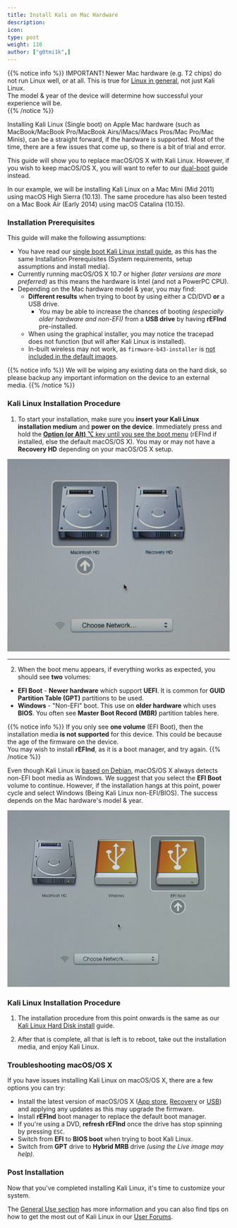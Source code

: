 ```yaml
---
title: Install Kali on Mac Hardware
description:
icon:
type: post
weight: 110
author: ["g0tmi1k",]
---
```


{{% notice info %}}
IMPORTANT! Newer Mac hardware (e.g. T2 chips) do not run Linux well, or at all. This is true for [Linux in general](https://github.com/Dunedan/mbp-2016-linux/), not just Kali Linux.<br />
The model & year of the device will determine how successful your experience will be.<br />
{{% /notice %}}

Installing Kali Linux (Single boot) on Apple Mac hardware (such as MacBook/MacBook Pro/MacBook Airs/iMacs/iMacs Pros/Mac Pro/Mac Minis), can be a straight forward, if the hardware is supported. Most of the time, there are a few issues that come up, so there is a bit of trial and error.

This guide will show you to replace macOS/OS X with Kali Linux. However, if you wish to keep macOS/OS X, you will want to refer to our [dual-boot](/docs/installation/dual-boot-kali-with-mac/) guide instead.

In our example, we will be installing Kali Linux on a Mac Mini (Mid 2011) using macOS High Sierra (10.13). The same procedure has also been tested on a Mac Book Air (Early 2014) using macOS Catalina (10.15).

### Installation Prerequisites

This guide will make the following assumptions:

- You have read our [single boot Kali Linux install guide](/docs/installation/hard-disk-install/), as this has the same Installation Prerequisites (System requirements, setup assumptions and install media).
- Currently running macOS/OS X 10.7 or higher _(later versions are more preferred)_ as this means the hardware is Intel (and not a PowerPC CPU).
- Depending on the Mac hardware model & year, you may find:
  - **Different results** when trying to boot by using either a CD/DVD **or** a USB drive.
    - You may be able to increase the chances of booting _(especially older hardware and non-EFI)_ from a **USB drive** by having **rEFInd** pre-installed.
  - When using the graphical installer, you may notice the tracepad does not function (but will after Kali Linux is installed).
  - In-built wireless may not work, as `firmware-b43-installer` is [not included in the default images](https://gitlab.com/kalilinux/packages/kali-meta/-/commit/bdd4daa7be16e5114e21ade252638211e7d54813).

{{% notice info %}}
We will be wiping any existing data on the hard disk, so please backup any important information on the device to an external media.
{{% /notice %}}

### Kali Linux Installation Procedure

1. To start your installation, make sure you **insert your Kali Linux installation medium** and **power on the device**. Immediately press and hold the [**Option (or Alt) ⌥** key until you see the boot menu](https://support.apple.com/en-us/HT201255) (rEFInd if installed, else the default macOS/OS X).
You may or may not have a **Recovery HD** depending on your macOS/OS X setup.

![boot-mac](boot-mac.png)

- - -

2. When the boot menu appears, if everything works as expected, you should see **two** volumes:

- **EFI Boot** - **Newer hardware** which support **UEFI**. It is common for **GUID Partition Table (GPT)** partitions to be used.
- **Windows** - "Non-EFI" boot. This use on **older hardware** which uses **BIOS**. You often see **Master Boot Record (MBR)** partition tables here.

{{% notice info %}}
If you only see **one volume** (EFI Boot), then the installation media **is not supported** for this device. This could be because the age of the firmware on the device.<br />
You may wish to install **rEFInd**, as it is a boot manager, and try again.
{{% /notice %}}

Even though Kali Linux is [based on Debian](/docs/policy/kali-linux-relationship-with-debian/), macOS/OS X always detects non-EFI boot media as Windows. We suggest that you select the **EFI Boot** volume to continue. However, if the installation hangs at this point, power cycle and select Windows (Being Kali Linux non-EFI/BIOS). The success depends on the Mac hardware's model & year.

![boot-mac-usb-efi](boot-mac-usb-efi.png)

### Kali Linux Installation Procedure

1. The installation procedure from this point onwards is the same as our [Kali Linux Hard Disk install](/docs/installation/hard-disk-install/) guide.

2. After that is complete, all that is left is to reboot, take out the installation media, and enjoy Kali Linux.

### Troubleshooting macOS/OS X

If you have issues installing Kali Linux on macOS/OS X, there are a few options you can try:

- Install the latest version of macOS/OS X ([App store](https://support.apple.com/en-gb/HT201541), [Recovery](https://support.apple.com/en-gb/HT204904) or [USB](https://support.apple.com/en-gb/HT201372)) and applying any updates as this may upgrade the firmware.
- Install **rEFInd** boot manager to replace the default boot manager.
- If you're using a DVD, **refresh rEFInd** once the drive has stop spinning by pressing `ESC`.
- Switch from **EFI** to **BIOS boot** when trying to boot Kali Linux.
- Switch from **GPT** drive to **Hybrid MRB** drive _(using the Live image may help)_.

### Post Installation

Now that you've completed installing Kali Linux, it's time to customize your system.

The [General Use section](/docs/general-use/) has more information and you can also find tips on how to get the most out of Kali Linux in our [User Forums](https://forums.kali.org/).
